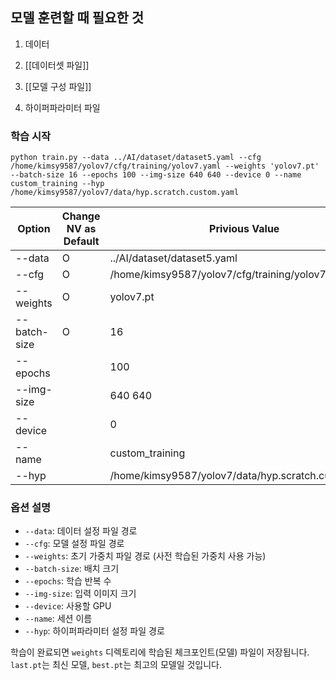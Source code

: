 ## 모델 훈련할 때 필요한 것
1. 데이터
2. [[데이터셋 파일]]

3. [[모델 구성 파일]]

4. 하이퍼파라미터 파일

### 학습 시작

```
python train.py --data ../AI/dataset/dataset5.yaml --cfg /home/kimsy9587/yolov7/cfg/training/yolov7.yaml --weights 'yolov7.pt' --batch-size 16 --epochs 100 --img-size 640 640 --device 0 --name custom_training --hyp /home/kimsy9587/yolov7/data/hyp.scratch.custom.yaml
```

| Option       | Change NV as Default | Privious Value                                      | New Value                                                                                         | Relative Path                  |
| ------------ | -------------------- | --------------------------------------------------- | ------------------------------------------------------------------------------------------------- | ------------------------------ |
| --data       | O                    | ../AI/dataset/dataset5.yaml                         | /Users/downy/Documents/2025_DKU_Capstone/2025_DKU_Capstone/AI/YOLOv7/data.yaml                    | ./data.yaml                    |
| --cfg        | O                    | /home/kimsy9587/yolov7/cfg/training/yolov7.yaml     | /Users/downy/Documents/2025_DKU_Capstone/2025_DKU_Capstone/AI/YOLOv7/cfg/training/yolov7.yaml     | ./cfg/training/yolov7.yaml     |
| --weights    | O                    | yolov7.pt                                           | /Users/downy/Documents/2025_DKU_Capstone/2025_DKU_Capstone/AI/YOLOv7/weights/yolov7-e6e.pt        | ./weights/yolov7-e6e.pt        |
| --batch-size | O                    | 16                                                  | 32                                                                                                |                                |
| --epochs     |                      | 100                                                 | 10                                                                                                |                                |
| --img-size   |                      | 640 640                                             | 640 640                                                                                           |                                |
| --device     |                      | 0                                                   | 0                                                                                                 |                                |
| --name       |                      | custom_training                                     |                                                                                                   |                                |
| --hyp        |                      | /home/kimsy9587/yolov7/data/hyp.scratch.custom.yaml | /Users/downy/Documents/2025_DKU_Capstone/2025_DKU_Capstone/AI/YOLOv7/data/hyp.scratch.custom.yaml | ./data/hyp.scratch.custom.yaml |
### 옵션 설명

- `--data`: 데이터 설정 파일 경로
- `--cfg`: 모델 설정 파일 경로
- `--weights`: 초기 가중치 파일 경로 (사전 학습된 가중치 사용 가능)
- `--batch-size`: 배치 크기
- `--epochs`: 학습 반복 수
- `--img-size`: 입력 이미지 크기
- `--device`: 사용할 GPU
- `--name`: 세션 이름
- `--hyp`: 하이퍼파라미터 설정 파일 경로

학습이 완료되면 `weights` 디렉토리에 학습된 체크포인트(모델) 파일이 저장됩니다. `last.pt`는 최신 모델, `best.pt`는 최고의 모델일 것입니다.